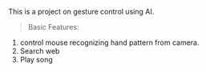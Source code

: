 This is a project on gesture control using AI.

>Basic Features:

1. control mouse recognizing hand pattern from camera.
2. Search web
3. Play song
